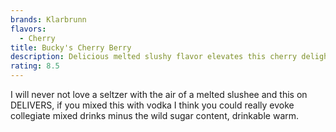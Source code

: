 ```yaml
---
brands: Klarbrunn
flavors:
  - Cherry
title: Bucky's Cherry Berry
description: Delicious melted slushy flavor elevates this cherry delight.
rating: 8.5
---
```

I will never not love a seltzer with the air of a melted slushee and this on DELIVERS, if you mixed this with vodka I think you could really evoke collegiate mixed drinks minus the wild sugar content, drinkable warm.